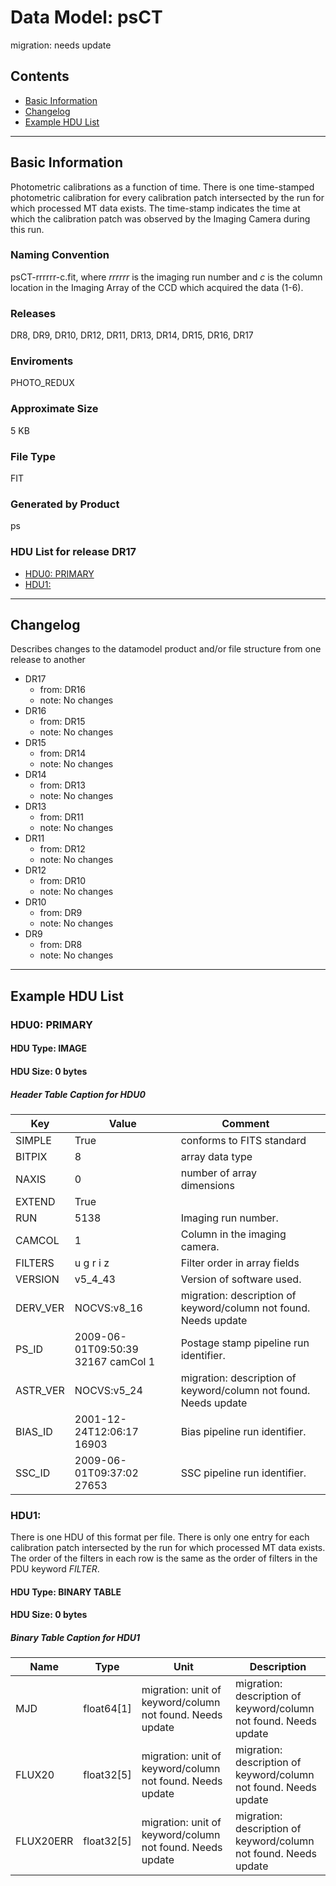 # Data Model: psCT


migration: needs update


## Contents
- [Basic Information](#basic-information)
- [Changelog](#changelog)
- [Example HDU List](#example-hdu-list)


---

## Basic Information
Photometric calibrations as a function of time.  There is one time-stamped
photometric calibration for every calibration patch intersected by the run
for which processed MT data exists.  The time-stamp indicates the time at
which the calibration patch was observed by the Imaging Camera during this
run.

### Naming Convention
psCT-rrrrrr-c.fit,
where <i>rrrrrr</i> is the imaging run number and <i>c</i> is the column
location in the Imaging Array of the CCD which acquired the data (1-6).

### Releases
DR8, DR9, DR10, DR12, DR11, DR13, DR14, DR15, DR16, DR17

### Enviroments
PHOTO_REDUX

### Approximate Size
5 KB

### File Type
FIT

### Generated by Product
ps

### HDU List for release DR17
  - [HDU0: PRIMARY](#hdu0-primary)
  - [HDU1: ](#hdu1-)


---

## Changelog
Describes changes to the datamodel product and/or file structure from one release to another
 - DR17
   - from: DR16
   - note: No changes
 - DR16
   - from: DR15
   - note: No changes
 - DR15
   - from: DR14
   - note: No changes
 - DR14
   - from: DR13
   - note: No changes
 - DR13
   - from: DR11
   - note: No changes
 - DR11
   - from: DR12
   - note: No changes
 - DR12
   - from: DR10
   - note: No changes
 - DR10
   - from: DR9
   - note: No changes
 - DR9
   - from: DR8
   - note: No changes

---
## Example HDU List


### HDU0: PRIMARY


#### HDU Type: IMAGE
#### HDU Size:  0 bytes

##### Header Table Caption for HDU0
Key | Value | Comment | |
| --- | --- | --- | --- |
| SIMPLE | True | conforms to FITS standard |
| BITPIX | 8 | array data type |
| NAXIS | 0 | number of array dimensions |
| EXTEND | True |  |
| RUN | 5138 | Imaging run number. |
| CAMCOL | 1 | Column in the imaging camera. |
| FILTERS | u g r i z | Filter order in array fields |
| VERSION | v5_4_43 | Version of software used. |
| DERV_VER | NOCVS:v8_16 | migration: description of keyword/column not found. Needs update |
| PS_ID | 2009-06-01T09:50:39 32167 camCol 1 | Postage stamp pipeline run identifier. |
| ASTR_VER | NOCVS:v5_24 | migration: description of keyword/column not found. Needs update |
| BIAS_ID | 2001-12-24T12:06:17 16903 | Bias pipeline run identifier. |
| SSC_ID | 2009-06-01T09:37:02 27653 | SSC pipeline run identifier. |



### HDU1: 
There is one HDU of this format per file.  There is only one entry for each
calibration patch intersected by the run for which processed MT data exists.
The order of the filters in each row is the same as the order of filters in
the PDU keyword <i>FILTER</i>.

#### HDU Type: BINARY TABLE
#### HDU Size:  0 bytes

##### Binary Table Caption for HDU1
Name | Type | Unit | Description |
| --- | --- | --- | --- |
 | MJD | float64[1] | migration: unit of keyword/column not found. Needs update | migration: description of keyword/column not found. Needs update |
 | FLUX20 | float32[5] | migration: unit of keyword/column not found. Needs update | migration: description of keyword/column not found. Needs update |
 | FLUX20ERR | float32[5] | migration: unit of keyword/column not found. Needs update | migration: description of keyword/column not found. Needs update |


